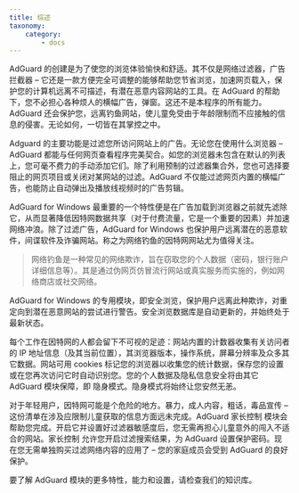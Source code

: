```yaml
---
title: 综述
taxonomy:
    category:
        - docs
---
```


AdGuard 的创建是为了使您的浏览体验愉快和舒适。其不仅是网络过滤器，广告拦截器 – 它还是一款方便完全可调整的能够帮助您节省浏览，加速网页载入，保护您的计算机远离不可描述，有潜在恶意内容网站的工具。在 AdGuard 的帮助下，您不必担心各种烦人的横幅广告，弹窗。这还不是本程序的所有能力。AdGuard 还会保护您，远离钓鱼网站，使儿童免受由于年龄限制而不应接触的信息的侵害。无论如何，一切皆在其掌控之中。

Adguard 的主要功能是过滤您所访问网站上的广告。无论您在使用什么浏览器 – AdGuard 都能与任何网页查看程序完美契合。如您的浏览器未包含在默认的列表上，您可毫不费力的手动添加它们。除了利用预制的过滤器集合外，您也可选择要阻止的网页项目或关闭对某网站的过滤。AdGuard 不仅能过滤网页内置的横幅广告，也能防止自动弹出及播放线视频时的广告剪辑。

AdGuard for Windows 最重要的一个特性便是在广告加载到浏览器之前就先滤除它，从而显著降低因特网数据共享（对于付费流量，它是一个重要的因素）并加速网络冲浪。除了过滤广告，AdGuard for Windows 也保护用户远离潜在的恶意软件，间谍软件及诈骗网站。称之为网络钓鱼的因特网网站尤为值得关注。

>网络钓鱼是一种常见的网络欺诈，旨在窃取您的个人数据（密码，银行账户详细信息等）。其是通过伪网页仿冒流行网站或真实服务而实施的，例如网络商店或社交网络。

AdGuard for Windows 的专用模块，即安全浏览，保护用户远离此种欺诈，对重定向到潜在恶意网站的尝试进行警告。安全浏览数据库是自动更新的，并始终处于最新状态。

每个工作在因特网的人都会留下不可视的足迹：网站内置的计数器收集有关访问者的 IP 地址信息（及其当前位置），其浏览器版本，操作系统，屏幕分辨率及众多其它数据。网站可用 cookies 标记您的浏览器以收集您的统计数据，保存您的设置或在您再次访问它时自动识别您。您的个人数据及隐私信息安全将由其它 AdGuard 模块保障，即 隐身模式。隐身模式将始终让您安然无恙。

对于年轻用户，因特网可能是个危险的地方。暴力，成人内容，粗话，毒品宣传 – 这份清单在涉及应限制儿童获取的信息方面远未完成。AdGuard 家长控制 模块会帮助您完成。开启它并设置好过滤器敏感度后，您无需再担心儿童意外的闯入不适合的网站。家长控制 允许您开启过滤搜索结果，为 AdGuard 设置保护密码。现在您无需单独购买过滤网络内容的应用了 – 您的家庭成员会受到 AdGuard 的良好保护。

要了解 AdGuard 模块的更多特性，能力和设置，请检查我们的知识库。

